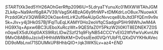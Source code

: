 $START$tXk3ed5YH26AOhGerRftp2096lU+5LdryaTYunuXc01MXWWTAhJGMZLk4p+Na9Anf6g8A7V39/VagSK4BzAG6y9fnWP+tDMKdrLoO8ux7NuowkXPrzddGKzV3QWBiR2OkOax4ntLirK2uf6eAUpGcNvvcqe8UbJtd3FfQEm9v9x5k+JIv+y4j3Hk0S7Bj1FqlTuEqLKAMY0Ho2eoVfqCSadgsP5Hr98WhJwM4AHG9X1q+Apxw6BC3UEboXuRczWt+9QESfaZ0Y5PkzW2li0KIT8EDNEK7Z0Sn0qwEX5dUXql0AXS9lRzLIDwZSzf21q9FIyNB54CCCYvElG2ltfVfwVuKvnUN9MvO8AB6uJzcivEHHhIdWRkKM+Dv0ssIEed0VQrYUbFfLQXxDVYKHkAVecDD9oMbLnxl71SDUMkUP8HhbQIO+/qk3WK5Lv+az4+$END$